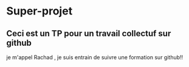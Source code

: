 # Super-projet
## Ceci est un TP pour un travail collectuf sur github
je m'appel Rachad , je suis entrain de suivre une formation sur github!!
